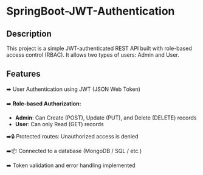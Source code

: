 # SpringBoot-JWT-Authentication 
## Description 
   This project is a simple JWT-authenticated REST API built with role-based access control (RBAC). It allows two types of users: Admin and User.

## Features
 ➡️ User Authentication using JWT (JSON Web Token)
 
 ➡️ **Role-based Authorization:**

- **Admin**: Can Create (POST), Update (PUT), and Delete (DELETE) records  
- **User**: Can only Read (GET) records

 ➡️🔒 Protected routes: Unauthorized access is denied
 
 ➡️📦 Connected to a database (MongoDB / SQL / etc.)
 
 ➡️ Token validation and error handling implemented


